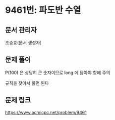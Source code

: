 # 9461번: 파도반 수열
## 문서 관리자
조승효(문서 생성자)
## 문제 풀이
P(100) 은 상당히 큰 숫자이므로 long 에 담아야 함에 주의

규칙을 찾아서 풀면 된다
## 문제 링크
https://www.acmicpc.net/problem/9461
